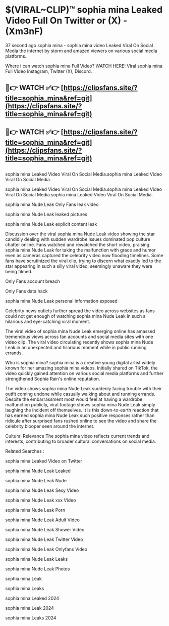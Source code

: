 # $(VIRAL~CLIP)™ sophia mina Leaked Video Full On Twitter or (X) -(Xm3nF)
37 second ago sophia mina - sophia mina video Leaked Viral On Social Media the internet by storm and amazed viewers on various social media platforms.

Where i can watch sophia mina Full Video? WATCH HERE! Viral sophia mina Full Video Instagram, Twitter (X), Discord.

## 🔴👉 WATCH ✅👉 [https://clipsfans.site/?title=sophia_mina&ref=git](https://clipsfans.site/?title=sophia_mina&ref=git)
## 🔴👉 WATCH ✅👉 [https://clipsfans.site/?title=sophia_mina&ref=git](https://clipsfans.site/?title=sophia_mina&ref=git)
##
sophia mina Leaked Video Viral On Social Media.sophia mina Leaked Video Viral On Social Media.

sophia mina Leaked Video Viral On Social Media.sophia mina Leaked Video Viral On Social Media.sophia mina Leaked Video Viral On Social Media.

sophia mina Nude Leak Only Fans leak video

sophia mina Nude Leak leaked pictures

sophia mina Nude Leak explicit content leak

Discussion over the viral sophia mina Nude Leak video showing the star candidly dealing with sudden wardrobe issues dominated pop culture chatter online. Fans watched and rewatched the short video, praising sophia mina Nude Leak for taking the malfunction with grace and humor even as cameras captured the celebrity video now flooding timelines. Some fans have scrutinized the viral clip, trying to discern what exactly led to the star appearing in such a silly viral video, seemingly unaware they were being filmed.


Only Fans account breach

Only Fans data hack

sophia mina Nude Leak personal information exposed

Celebrity news outlets further spread the video across websites as fans could not get enough of watching sophia mina Nude Leak in such a hilarious and eye-catching viral moment.


The viral video of sophia mina Nude Leak emerging online has amassed tremendous views across fan accounts and social media sites with one video clip. The viral video circulating recently shows sophia mina Nude Leak in an unexpected and hilarious moment while in public running errands.


Who is sophia mina? sophia mina is a creative young digital artist widely known for her amazing sophia mina videos. Initially shared on TikTok, the video quickly gained attention on various social media platforms and further strengthened Sophia Rain's online reputation.

The video shows sophia mina Nude Leak suddenly facing trouble with their outfit coming undone while casually walking about and running errands. Despite the embarrassment most would feel at having a wardrobe malfunction publicly, viral footage shows sophia mina Nude Leak simply laughing the incident off themselves. It is this down-to-earth reaction that has earned sophia mina Nude Leak such positive responses rather than ridicule after surprised fans rushed online to see the video and share the celebrity blooper seen around the internet.

Cultural Relevance The sophia mina video reflects current trends and interests, contributing to broader cultural conversations on social media.

Related Searches :

sophia mina Leaked Video on Twitter

sophia mina Nude Leak Leaked

sophia mina Nude Leak Nude

sophia mina Nude Leak Sexy Video

sophia mina Nude Leak xxx Video

sophia mina Nude Leak Porn

sophia mina Nude Leak Adult Video

sophia mina Nude Leak Shower Video

sophia mina Nude Leak Twitter Video

sophia mina Nude Leak Onlyfans Video

sophia mina Nude Leak Leaks

sophia mina Nude Leak Photos

sophia mina Leak

sophia mina Leaks

sophia mina Leaked 2024

sophia mina Leak 2024

sophia mina Leaks 2024
